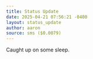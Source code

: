 ```yaml
---
title: Status Update
date: 2025-04-21 07:56:21 -0400
layout: status_update
author: aaron
source: sms ($0.0079)
---
```

Caught up on some sleep. 
